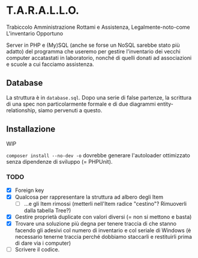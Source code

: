 # T.A.R.A.L.L.O.
Trabiccolo Amministrazione Rottami e Assistenza, Legalmente-noto-come L'inventario Opportuno

Server in PHP e (My)SQL (anche se forse un NoSQL sarebbe stato più adatto) del programma che useremo per gestire l'inventario dei vecchi computer accatastati in laboratorio, nonché di quelli donati ad associazioni e scuole a cui facciamo assistenza.

## Database
La struttura è in `database.sql`. Dopo una serie di false partenze, la scrittura di una spec non particolarmente formale e di due diagrammi entity-relationship, siamo pervenuti a questo.

## Installazione

WIP

`composer install --no-dev -o` dovrebbe generare l'autoloader ottimizzato senza dipendenze di sviluppo (= PHPUnit).

### TODO
- [x] Foreign key
- [X] Qualcosa per rappresentare la struttura ad albero degli Item
	- [ ] ...e gli Item rimossi (metterli nell'Item radice "cestino"? Rimuoverli dalla tabella Tree?)
- [X] Gestire proprietà duplicate con valori diversi (= non si mettono e basta)
- [x] Trovare una soluzione più degna per tenere traccia di che stanno facendo gli adesivi col numero di inventario e col seriale di Windows (è necessario tenerne traccia perché dobbiamo staccarli e restituirli prima di dare via i computer)
- [ ] Scrivere il codice.
